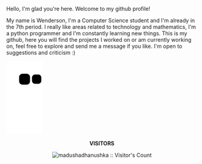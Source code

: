 Hello, I'm glad you're here. Welcome to my github profile!

My name is Wenderson, I'm a Computer Science student and I'm already in the 7th period. I really like areas related to technology and mathematics, I'm a python programmer and I'm constantly learning new things.
This is my github, here you will find the projects I worked on or am currently working on, feel free to explore and send me a message if you like. I'm open to suggestions and criticism :)

![Snake animation](https://github.com/wendersoon/wendersoon/blob/output/github-contribution-grid-snake.svg)

<div align="center">
  
**VISITORS**

<img src="https://profile-counter.glitch.me/{wendersoon}/count.svg" alt="madushadhanushka :: Visitor's Count" />

</div>
